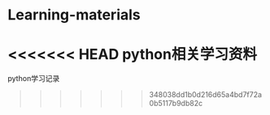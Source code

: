 # Learning-materials
<<<<<<< HEAD
python相关学习资料
=======
python学习记录
>>>>>>> 348038dd1b0d216d65a4bd7f72a0b5117b9db82c
